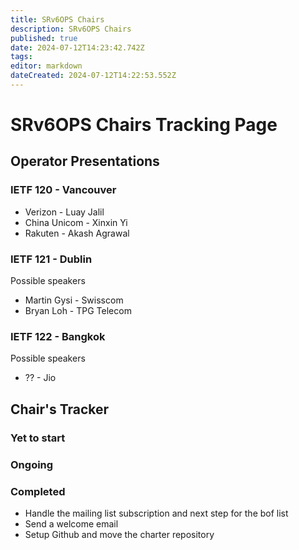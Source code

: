 ```yaml
---
title: SRv6OPS Chairs
description: SRv6OPS Chairs
published: true
date: 2024-07-12T14:23:42.742Z
tags: 
editor: markdown
dateCreated: 2024-07-12T14:22:53.552Z
---
```


# SRv6OPS Chairs Tracking Page


## Operator Presentations

### IETF 120 - Vancouver

* Verizon - Luay Jalil
* China Unicom - Xinxin Yi
* Rakuten  - Akash Agrawal

### IETF 121 - Dublin

Possible speakers

* Martin Gysi - Swisscom
* Bryan Loh - TPG Telecom


### IETF 122 - Bangkok

Possible speakers

* ?? - Jio


## Chair's Tracker

### Yet to start

### Ongoing

### Completed 
- Handle the mailing list subscription and next step for the bof list
- Send a welcome email
- Setup Github and move the charter repository 
